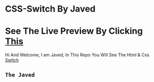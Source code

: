# CSS-Switch By Javed
# See The Live Preview By Clicking [This](https://thejaved.github.io/css-switch/)
Hi And Welcome, I am Javed, In This Repo You Will See The Html & Css [Switch](https://thejaved.github.io/css-switch/)
## `The Javed`
